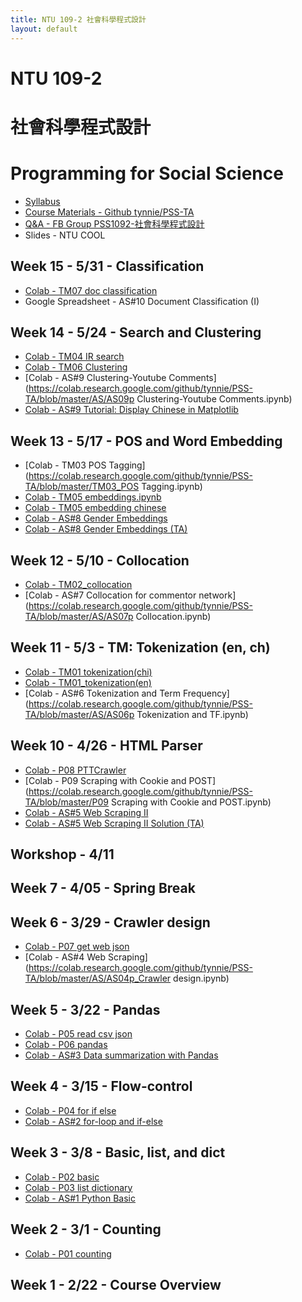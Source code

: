 ```yaml
---
title: NTU 109-2 社會科學程式設計
layout: default
---
```


# NTU 109-2 
# 社會科學程式設計
# Programming for Social Science

- [Syllabus](https://docs.google.com/document/d/1fa8L6MwW5BPGEsa0KlUUWebIdrCTMiHbbkEemsG_3eM/edit#heading=h.kk1966kbedef)
- [Course Materials - Github tynnie/PSS-TA](https://github.com/tynnie/PSS-TA)
- [Q&A - FB Group PSS1092-社會科學程式設計](https://www.facebook.com/groups/ntupss/)
- Slides - NTU COOL

## Week 15 - 5/31 - Classification
- [Colab - TM07 doc classification](https://colab.research.google.com/github/tynnie/PSS-TA/blob/master/TM07_doc_classification.ipynb)
- Google Spreadsheet - AS#10 Document Classification (I)

## Week 14 - 5/24 - Search and Clustering
- [Colab - TM04 IR search](https://colab.research.google.com/github/tynnie/PSS-TA/blob/master/TM04_IR_search.ipynb)
- [Colab - TM06 Clustering](https://colab.research.google.com/github/tynnie/PSS-TA/blob/master/TM06_Clustering.ipynb)
- [Colab - AS#9 Clustering-Youtube Comments](https://colab.research.google.com/github/tynnie/PSS-TA/blob/master/AS/AS09p Clustering-Youtube Comments.ipynb)
- [Colab - AS#9 Tutorial: Display Chinese in Matplotlib](https://colab.research.google.com/github/tynnie/PSS-TA/blob/master/TA/AS09_Tutorial_Display_Chinese_in_Matplotlib.ipynb)

## Week 13 - 5/17 - POS and Word Embedding
- [Colab - TM03 POS Tagging](https://colab.research.google.com/github/tynnie/PSS-TA/blob/master/TM03_POS Tagging.ipynb)
- [Colab - TM05 embeddings.ipynb](https://colab.research.google.com/github/tynnie/PSS-TA/blob/master/TM05_embeddings.ipynb)
- [Colab - TM05 embedding chinese](https://colab.research.google.com/github/tynnie/PSS-TA/blob/master/TM05_embedding_chinese.ipynb)
- [Colab - AS#8 Gender Embeddings](https://colab.research.google.com/github/tynnie/PSS-TA/blob/master/AS/AS08p_gender_embeddings.ipynb)
- [Colab - AS#8 Gender Embeddings (TA)](https://colab.research.google.com/github/tynnie/PSS-TA/blob/master/TA/AS08p_gender_embeddings.ipynb)

## Week 12 - 5/10 - Collocation
- [Colab - TM02_collocation](https://colab.research.google.com/github/tynnie/PSS-TA/blob/master/TM02_collocation.ipynb)
- [Colab - AS#7 Collocation for commentor network](https://colab.research.google.com/github/tynnie/PSS-TA/blob/master/AS/AS07p Collocation.ipynb)

## Week 11 - 5/3 - TM: Tokenization (en, ch)
- [Colab - TM01 tokenization(chi)](https://colab.research.google.com/github/tynnie/PSS-TA/blob/master/TM01_tokenization(chi).ipynb)
- [Colab - TM01_tokenization(en)](https://colab.research.google.com/github/tynnie/PSS-TA/blob/master/TM01_tokenization(en).ipynb)
- [Colab - AS#6 Tokenization and Term Frequency](https://colab.research.google.com/github/tynnie/PSS-TA/blob/master/AS/AS06p Tokenization and TF.ipynb)

## Week 10 - 4/26 - HTML Parser
- [Colab - P08 PTTCrawler](https://colab.research.google.com/github/tynnie/PSS-TA/blob/master/P08p_PTTCrawler.ipynb)
- [Colab - P09 Scraping with Cookie and POST](https://colab.research.google.com/github/tynnie/PSS-TA/blob/master/P09 Scraping with Cookie and POST.ipynb)
- [Colab - AS#5 Web Scraping II](https://colab.research.google.com/github/tynnie/PSS-TA/blob/master/AS/AS05p_ibon_Scraper.ipynb)
- [Colab - AS#5 Web Scraping II Solution (TA)](https://colab.research.google.com/github/tynnie/PSS-TA/blob/master/TA/AS05p_ibon_Scraper_suggested_solutions.ipynb)

## Workshop - 4/11

## Week 7 - 4/05 - Spring Break

## Week 6 - 3/29 - Crawler design
- [Colab - P07 get web json](https://colab.research.google.com/github/tynnie/PSS-TA/blob/master/P07p_get_web_json.ipynb)
- [Colab - AS#4 Web Scraping](https://colab.research.google.com/github/tynnie/PSS-TA/blob/master/AS/AS04p_Crawler design.ipynb)

## Week 5 - 3/22 - Pandas
- [Colab - P05 read csv json](https://colab.research.google.com/github/tynnie/PSS-TA/blob/master/P05_read_csv_json.ipynb)
- [Colab - P06 pandas](https://colab.research.google.com/github/tynnie/PSS-TA/blob/master/P06_pandas.ipynb)
- [Colab - AS#3 Data summarization with Pandas](https://colab.research.google.com/github/tynnie/PSS-TA/blob/master/AS/AS03p_Reading_Summarizing.ipynb)

## Week 4 - 3/15 - Flow-control
- [Colab - P04 for if else](https://colab.research.google.com/github/tynnie/PSS-TA/blob/master/P04p_for_if_else.ipynb)
- [Colab - AS#2 for-loop and if-else](https://colab.research.google.com/github/tynnie/PSS-TA/blob/master/AS/AS02.ipynb)

## Week 3 - 3/8 - Basic, list, and dict
- [Colab - P02 basic](https://colab.research.google.com/github/tynnie/PSS-TA/blob/master/P02_basic_blank.ipynb)
- [Colab - P03 list dictionary](https://colab.research.google.com/github/tynnie/PSS-TA/blob/master/P03_list_dictionary_blank.ipynb)
- [Colab - AS#1 Python Basic](https://colab.research.google.com/github/tynnie/PSS-TA/blob/master/AS/AS01_basic.ipynb)

## Week 2 - 3/1 - Counting
- [Colab - P01 counting](https://colab.research.google.com/github/tynnie/PSS-TA/blob/master/P01_counting.ipynb)

## Week 1 - 2/22 - Course Overview

